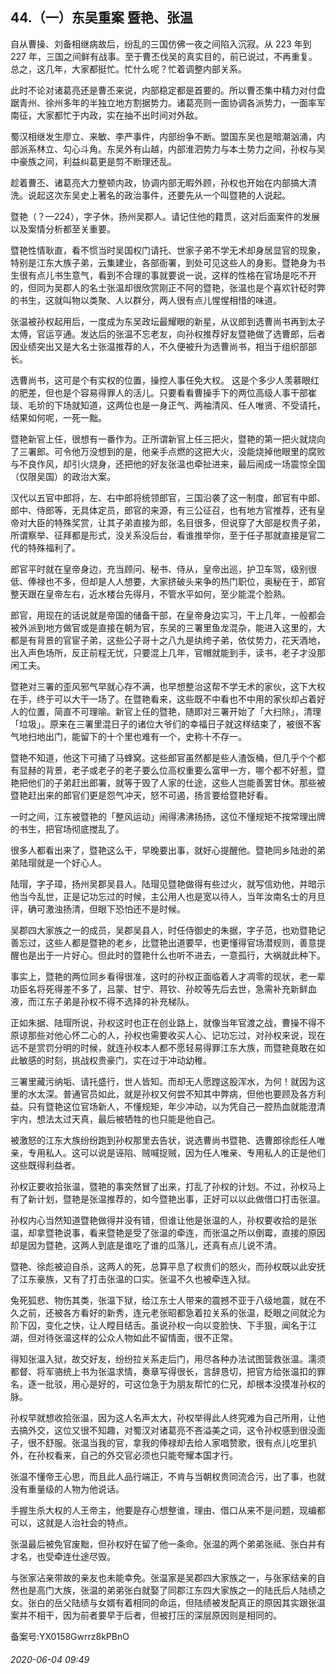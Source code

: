 ## 44.（一）东吴重案 暨艳、张温
自从曹操、刘备相继病故后，纷乱的三国仿佛一夜之间陷入沉寂。从 223 年到 227 年，三国之间鲜有战事。至于曹丕伐吴的真实目的，前已说过，不再重复。总之，这几年，大家都挺忙。忙什么呢？忙着调整内部关系。



此时不论对诸葛亮还是曹丕来说，内部稳定都是首要的。所以曹丕集中精力对付盘踞青州、徐州多年的半独立地方割据势力。诸葛亮则一面协调各派势力，一面率军南征，大家都忙于内政，实在抽不出时间对外敌。



蜀汉相继发生廖立、来敏、李严事件，内部纷争不断。盟国东吴也是暗潮汹涌，内部派系林立、勾心斗角。东吴外有山越，内部淮泗势力与本土势力之间，孙权与吴中豪族之间，利益纠葛更是剪不断理还乱。



趁着曹丕、诸葛亮大力整顿内政，协调内部无暇外顾，孙权也开始在内部搞大清洗。说起这次东吴史上著名的政治事件，还要先从一个叫暨艳的人说起。



暨艳（？—224），字子休，扬州吴郡人。请记住他的籍贯，这对后面案件的发展以及案情分析都至关重要。



暨艳性情耿直，看不惯当时吴国权门请托、世家子弟不学无术却身居显官的现象，特别是江东大族子弟，云集建业，各部衙署，到处可见这些人的身影。暨艳身为书生很有点儿书生意气，看到不合理的事就要说一说，这样的性格在官场是吃不开的，但同为吴郡人的名士张温却很欣赏刚正不阿的暨艳，张温也是个喜欢针砭时弊的书生，这就叫物以类聚、人以群分，两人很有点儿惺惺相惜的味道。



张温被孙权起用后，一度成为东吴政坛最耀眼的新星，从议郎到选曹尚书再到太子太傅，官运亨通。发达后的张温不忘老友，向孙权推荐好友暨艳做了选曹郎，后者因业绩突出又是大名士张温推荐的人，不久便被升为选曹尚书，相当于组织部部长。



选曹尚书，这可是个有实权的位置，操控人事任免大权。 这是个多少人羡慕眼红的肥差，但也是个容易得罪人的活儿。只要看看曹操手下的两位高级人事干部崔琰、毛玠的下场就知道，这两位也是一身正气、两袖清风、任人唯贤、不受请托，结果如何呢，一死一黜。



暨艳新官上任，很想有一番作为。正所谓新官上任三把火，暨艳的第一把火就烧向了三署郎。可令他万没想到的是，他亲手点燃的这把大火，没能烧掉他眼里的腐败与不良作风，却引火烧身，还把他的好友张温也牵扯进来，最后闹成一场震惊全国（仅限吴国）的政治大案。



汉代以五官中郎将，左、右中郎将统领郎官，三国沿袭了这一制度，郎官有中郎、郎中、侍郎等，无具体定员，郎官的来源，有三公征召，也有地方官推荐，还有皇帝对大臣的特殊奖赏，让其子弟直接为郎，名目很多，但说穿了大部是权贵子弟，所谓察举、征拜都是形式，没关系没后台，看谁推举你，至于任子那就直接是官二代的特殊福利了。



郎官平时就在皇帝身边，充当顾问、秘书、侍从，皇帝出巡，护卫车驾，级别很低、俸禄也不多，但却是人人想要，大家挤破头来争的热门职位，奥秘在于，郎官整天跟在皇帝左右，近水楼台先得月，不管水平如何，至少能混个脸熟。



郎官，用现在的话说就是帝国的储备干部，在皇帝身边实习，干上几年，一般都会被外派到地方做官或是直接在朝为官，东吴的三署里鱼龙混杂，能进入这里的，大都是有背景的官宦子弟，这些公子哥十之八九是纨绔子弟，依仗势力，花天酒地，出入声色场所，反正前程无忧，只要混上几年，官帽就能到手，读书，老子才没那闲工夫。



暨艳对三署的歪风邪气早就心存不满，也早想整治这帮不学无术的家伙，这下大权在手，终于可以大干一场了。在暨艳看来，这些既不中看也不中用的家伙却占着好人的位置，简直不可理喻。新官上任的暨艳，随即对三署开始了「大扫除」，清理「垃圾」。原来在三署里混日子的诸位大爷们的幸福日子就这样结束了，被很不客气地扫地出门，能留下的十个里也难有一个，史称十不存一。



暨艳不知道，他这下可捅了马蜂窝。这些郎官虽然都是些人渣饭桶，但几乎个个都有显赫的背景，老子或老子的老子要么位高权重要么富甲一方，哪个都不好惹，暨艳把他们的子弟赶出郎署，就等于毁了人家的仕途，这些人岂能善罢甘休。那些被暨艳赶出来的郎官们更是怨气冲天，怒不可遏，扬言要给暨艳好看。



一时之间，江东被暨艳的「整风运动」闹得沸沸扬扬，这位不懂规矩不按常理出牌的书生，把官场彻底搅乱了。



很多人都看出来了，暨艳这么干，早晚要出事，就好心提醒他。暨艳同乡陆逊的弟弟陆瑁就是一个好心人。



陆瑁，字子璋，扬州吴郡吴县人。陆瑁见暨艳做得有些过火，就写信劝他，并暗示他当今乱世，正是记功忘过的时候，主公用人也是宽以待人，当年汝南名士的月旦评，确可激浊扬清，但眼下恐怕还不是时候。



吴郡四大家族之一的成员，吴郡吴县人，时任侍御史的朱据，字子范，也劝暨艳记善忘过，这些人都是暨艳的老乡，比暨艳出道要早，也更懂得官场潜规则，善意提醒也是出于一片好心。但此时的暨艳什么也听不进去，一意孤行，大祸就此种下。



事实上，暨艳的两位同乡看得很准，这时的孙权正面临着人才凋零的现状，老一辈功臣名将死得差不多了，吕蒙、甘宁、蒋钦、孙皎等先后去世，急需补充新鲜血液，而江东子弟是孙权不得不选择的补充梯队。



正如朱据、陆瑁所说，孙权这时也正在创业路上，就像当年官渡之战，曹操不得不原谅那些对他心怀二心的人，孙权也需要收买人心、记功忘过，对孙权来说，现在远不是赏罚分明的时候，就连孙权本人都不愿轻易得罪江东大族，而暨艳竟敢在如此敏感的时刻，挑战权贵豪门，实在过于冲动幼稚。



三署里藏污纳垢、请托盛行，世人皆知。而却无人愿蹚这股浑水，为何！就因为这里的水太深。普通官员如此，就是孙权又何尝不知其中弊病，但他也要顾及各方利益。只有暨艳这位官场新人，不懂规矩，年少冲动，以为凭自己一腔热血就能澄清宇内，想法太过天真，最后被牺牲的也只能是他自己。



被激怒的江东大族纷纷跑到孙权那里去告状，说选曹尚书暨艳、选曹郎徐彪任人唯亲，专用私人。这可以说是诬陷、贼喊捉贼，因为任人唯亲、专用私人的正是他们这些既得利益者。



孙权正要收拾张温，暨艳的事突然冒了出来，打乱了孙权的计划。不过，孙权马上有了新计划，暨艳是张温推荐的，如今暨艳出事，正好可以以此做借口打击张温。



孙权内心当然知道暨艳做得并没有错，但谁让他是张温的人，孙权要收拾的是张温，却拿暨艳说事，看来暨艳是受了张温的牵连，而张温之所以倒霉，直接的原因却是因为暨艳，这两人到底是谁吃了谁的瓜落儿，还真有点儿说不清。



暨艳、徐彪被迫自杀，这两人的死，总算平息了权贵们的怒火，而孙权既以此安抚了江东豪族，又有了打击张温的口实。张温不久也被牵连入狱。



兔死狐悲、物伤其类，张温下狱，给江东士人带来的震撼不亚于八级地震，就在不久之前，还被各方看好的新秀，连元老张昭都急着拉关系的张温，眨眼之间就沦为阶下囚，变化之快，让人瞠目结舌。虽说孙权一向以变脸快、下手狠，闻名于江湖，但对待张温这样的公众人物如此不留情面，很不正常。



得知张温入狱，故交好友，纷纷拉关系走后门，用尽各种办法试图营救张温。濡须都督、将军骆统上书为张温求情，奏章写得很长，言辞恳切，把官方给张温扣的罪名，逐一批驳，用心是好的，可这位急于为朋友帮忙的仁兄，却根本没摸准孙权的脉。



孙权早就想收拾张温，因为这人名声太大，孙权举得此人终究难为自己所用，让他去搞外交，这位又很不知趣，对蜀汉对诸葛亮不吝溢美之词，这令孙权感到很没面子，很不舒服。张温当我的官，拿我的俸禄却去给人家唱赞歌，很有点儿吃里扒外，在孙权看来，自己的外交官必须也只能夸耀本国才行。



张温不懂帝王心思，而且此人品行端正，不肯与当朝权贵同流合污，出了事，也就没有重量级的人物为他说话。



手握生杀大权的人王帝主，他要是存心想整谁，理由、借口从来不是问题，现编都可以，这就是人治社会的特点。



张温最后被免官废黜，但孙权好在留了他一条命。张温的两个弟弟张祗、张白并有才名，也受牵连仕途尽毁。



与张家沾亲带故的亲友也未能幸免。张温家是吴郡四大家族之一，与张家结亲的自然也是高门大族，张温的弟弟张白就娶了同郡江东四大家族之一的陆氏后人陆绩之女。张白的岳父陆绩与女婿有着相同的命运，但陆绩被发配真正的原因其实跟张温案并不相干，因为前者要早于后者，但被打压的深层原因则是相同的。



备案号:YX0158Gwrrz8kPBnO


###### 2020-06-04 09:49
